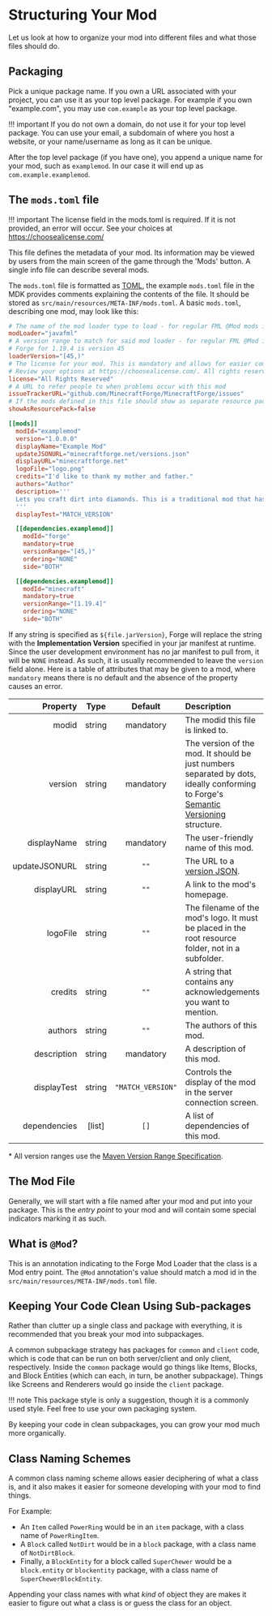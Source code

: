 Structuring Your Mod
====================

Let us look at how to organize your mod into different files and what those files should do.

Packaging
---------

Pick a unique package name. If you own a URL associated with your project, you can use it as your top level package. For example if you own "example.com", you may use `com.example` as your top level package.

!!! important
    If you do not own a domain, do not use it for your top level package. You can use your email, a subdomain of where you host a website, or your name/username as long as it can be unique.

After the top level package (if you have one), you append a unique name for your mod, such as `examplemod`. In our case it will end up as `com.example.examplemod`.

The `mods.toml` file
-------------------

!!! important
    The license field in the mods.toml is required. If it is not provided, an error will occur. See your choices at https://choosealicense.com/

This file defines the metadata of your mod. Its information may be viewed by users from the main screen of the game through the 'Mods' button. A single info file can describe several mods.

The `mods.toml` file is formatted as [TOML][], the example `mods.toml` file in the MDK provides comments explaining the contents of the file. It should be stored as `src/main/resources/META-INF/mods.toml`. A basic `mods.toml`, describing one mod, may look like this:
```toml
# The name of the mod loader type to load - for regular FML @Mod mods it should be javafml
modLoader="javafml"
# A version range to match for said mod loader - for regular FML @Mod it will be the forge version
# Forge for 1.19.4 is version 45
loaderVersion="[45,)"
# The license for your mod. This is mandatory and allows for easier comprehension of your redistributive properties.
# Review your options at https://choosealicense.com/. All rights reserved is the default copyright stance, and is thus the default here.
license="All Rights Reserved"
# A URL to refer people to when problems occur with this mod
issueTrackerURL="github.com/MinecraftForge/MinecraftForge/issues"
# If the mods defined in this file should show as separate resource packs
showAsResourcePack=false

[[mods]]
  modId="examplemod"
  version="1.0.0.0"
  displayName="Example Mod"
  updateJSONURL="minecraftforge.net/versions.json"
  displayURL="minecraftforge.net"
  logoFile="logo.png"
  credits="I'd like to thank my mother and father."
  authors="Author"
  description='''
  Lets you craft dirt into diamonds. This is a traditional mod that has existed for eons. It is ancient. The holy Notch created it. Jeb rainbowfied it. Dinnerbone made it upside down. Etc.
  '''
  displayTest="MATCH_VERSION"

  [[dependencies.examplemod]]
    modId="forge"
    mandatory=true
    versionRange="[45,)"
    ordering="NONE"
    side="BOTH"

  [[dependencies.examplemod]]
    modId="minecraft"
    mandatory=true
    versionRange="[1.19.4]"
    ordering="NONE"
    side="BOTH"
```

If any string is specified as `${file.jarVersion}`, Forge will replace the string with the **Implementation Version** specified in your jar manifest at runtime. Since the user development environment has no jar manifest to pull from, it will be `NONE` instead. As such, it is usually recommended to leave the `version` field alone. Here is a table of attributes that may be given to a mod, where `mandatory` means there is no default and the absence of the property causes an error.

|     Property  |   Type   | Default           | Description |
|-------------: |:--------:|:--------:         |:------------|
|        modid  |  string  | mandatory         | The modid this file is linked to. |
|      version  |  string  | mandatory         | The version of the mod. It should be just numbers separated by dots, ideally conforming to Forge's [Semantic Versioning][versioning] structure. |
|  displayName  |  string  | mandatory         | The user-friendly name of this mod. |
| updateJSONURL |  string  |   `""`            | The URL to a [version JSON][updatechecker]. |
|   displayURL  |  string  |   `""`            | A link to the mod's homepage. |
|     logoFile  |  string  |   `""`            | The filename of the mod's logo. It must be placed in the root resource folder, not in a subfolder. |
|      credits  |  string  |   `""`            | A string that contains any acknowledgements you want to mention. |
|      authors  |  string  |   `""`            | The authors of this mod. |
|  description  |  string  | mandatory         | A description of this mod. |
| displayTest   | string   | `"MATCH_VERSION"` | Controls the display of the mod in the server connection screen.
| dependencies  | [list]   |   `[]`            | A list of dependencies of this mod. |

\* All version ranges use the [Maven Version Range Specification][mvr].

The Mod File
------------

Generally, we will start with a file named after your mod and put into your package. This is the *entry point* to your mod and will contain some special indicators marking it as such.

What is `@Mod`?
-------------

This is an annotation indicating to the Forge Mod Loader that the class is a Mod entry point. The `@Mod` annotation's value should match a mod id in the `src/main/resources/META-INF/mods.toml` file.

Keeping Your Code Clean Using Sub-packages
------------------------------------------

Rather than clutter up a single class and package with everything, it is recommended that you break your mod into subpackages.

A common subpackage strategy has packages for `common` and `client` code, which is code that can be run on both server/client and only client, respectively. Inside the `common` package would go things like Items, Blocks, and Block Entities (which can each, in turn, be another subpackage). Things like Screens and Renderers would go inside the `client` package.

!!! note
    This package style is only a suggestion, though it is a commonly used style. Feel free to use your own packaging system.

By keeping your code in clean subpackages, you can grow your mod much more organically.

Class Naming Schemes
--------------------

A common class naming scheme allows easier deciphering of what a class is, and it also makes it easier for someone developing with your mod to find things.

For Example:

* An `Item` called `PowerRing` would be in an `item` package, with a class name of `PowerRingItem`.
* A `Block` called `NotDirt` would be in a `block` package, with a class name of `NotDirtBlock`.
* Finally, a `BlockEntity` for a block called `SuperChewer` would be a `block.entity` or `blockentity` package, with a class name of `SuperChewerBlockEntity`.

Appending your class names with what *kind* of object they are makes it easier to figure out what a class is or guess the class for an object.

[TOML]: https://github.com/toml-lang/toml
[versioning]: ./versioning.md
[updatechecker]: ../misc/updatechecker.md
[mvr]: https://maven.apache.org/enforcer/enforcer-rules/versionRanges.html

